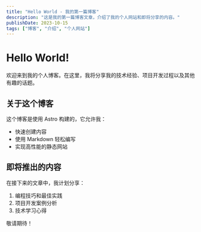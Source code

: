 ```yaml
---
title: "Hello World - 我的第一篇博客"
description: "这是我的第一篇博客文章，介绍了我的个人网站和即将分享的内容。"
publishDate: 2023-10-15
tags: ["博客", "介绍", "个人网站"]
---
```


# Hello World!

欢迎来到我的个人博客。在这里，我将分享我的技术经验、项目开发过程以及其他有趣的话题。

## 关于这个博客

这个博客是使用 Astro 构建的，它允许我：

- 快速创建内容
- 使用 Markdown 轻松编写
- 实现高性能的静态网站

## 即将推出的内容

在接下来的文章中，我计划分享：

1. 编程技巧和最佳实践
2. 项目开发案例分析
3. 技术学习心得

敬请期待！
